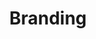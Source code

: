 ---
layout: post
title: 'Branding'
caption: Améliorez votre image de marque
description: >
  Le branding est l'ensemble des stratégies et des actions permettant de définir et de développer une image de marque forte et unique. Il vise à créer une relation émotionnelle avec les consommateurs et à se démarquer de la concurrence.
image: 
  path: /assets/img/services/cover-branding.jpg
  srcset: 
    1920w: /assets/img/services/cover-branding.jpg
    960w:  /assets/img/services/cover-branding@0,5x.jpg

links:
  - title: Plus d'informations
    url: /contact
accent_color: '#4fb1ba'
accent_image:
theme_color: '#193747'
sitemap: false
---